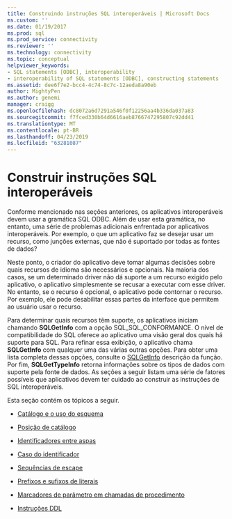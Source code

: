 ```yaml
---
title: Construindo instruções SQL interoperáveis | Microsoft Docs
ms.custom: ''
ms.date: 01/19/2017
ms.prod: sql
ms.prod_service: connectivity
ms.reviewer: ''
ms.technology: connectivity
ms.topic: conceptual
helpviewer_keywords:
- SQL statements [ODBC], interoperability
- interoperability of SQL statements [ODBC], constructing statements
ms.assetid: dee6f7e2-bcc4-4c74-8c7c-12aeda8a90eb
author: MightyPen
ms.author: genemi
manager: craigg
ms.openlocfilehash: dc8072a6d7291a546f0f12256aa4b336da037a83
ms.sourcegitcommit: f7fced330b64d6616aeb8766747295807c92dd41
ms.translationtype: MT
ms.contentlocale: pt-BR
ms.lasthandoff: 04/23/2019
ms.locfileid: "63281087"
---
```

# <a name="constructing-interoperable-sql-statements"></a>Construir instruções SQL interoperáveis
Conforme mencionado nas seções anteriores, os aplicativos interoperáveis devem usar a gramática SQL ODBC. Além de usar esta gramática, no entanto, uma série de problemas adicionais enfrentada por aplicativos interoperáveis. Por exemplo, o que um aplicativo faz se desejar usar um recurso, como junções externas, que não é suportado por todas as fontes de dados?  
  
 Neste ponto, o criador do aplicativo deve tomar algumas decisões sobre quais recursos de idioma são necessários e opcionais. Na maioria dos casos, se um determinado driver não dá suporte a um recurso exigido pelo aplicativo, o aplicativo simplesmente se recusar a executar com esse driver. No entanto, se o recurso é opcional, o aplicativo pode contornar o recurso. Por exemplo, ele pode desabilitar essas partes da interface que permitem ao usuário usar o recurso.  
  
 Para determinar quais recursos têm suporte, os aplicativos iniciam chamando **SQLGetInfo** com a opção SQL_SQL_CONFORMANCE. O nível de compatibilidade do SQL oferece ao aplicativo uma visão geral dos quais há suporte para SQL. Para refinar essa exibição, o aplicativo chama **SQLGetInfo** com qualquer uma das várias outras opções. Para obter uma lista completa dessas opções, consulte o [SQLGetInfo](../../../odbc/reference/syntax/sqlgetinfo-function.md) descrição da função. Por fim, **SQLGetTypeInfo** retorna informações sobre os tipos de dados com suporte pela fonte de dados. As seções a seguir listam uma série de fatores possíveis que aplicativos devem ter cuidado ao construir as instruções de SQL interoperáveis.  
  
 Esta seção contém os tópicos a seguir.  
  
-   [Catálogo e o uso do esquema](../../../odbc/reference/develop-app/catalog-and-schema-usage.md)  
  
-   [Posição de catálogo](../../../odbc/reference/develop-app/catalog-position.md)  
  
-   [Identificadores entre aspas](../../../odbc/reference/develop-app/quoted-identifiers.md)  
  
-   [Caso do identificador](../../../odbc/reference/develop-app/identifier-case.md)  
  
-   [Sequências de escape](../../../odbc/reference/develop-app/escape-sequences.md)  
  
-   [Prefixos e sufixos de literais](../../../odbc/reference/develop-app/literal-prefixes-and-suffixes.md)  
  
-   [Marcadores de parâmetro em chamadas de procedimento](../../../odbc/reference/develop-app/parameter-markers-in-procedure-calls.md)  
  
-   [Instruções DDL](../../../odbc/reference/develop-app/ddl-statements.md)
